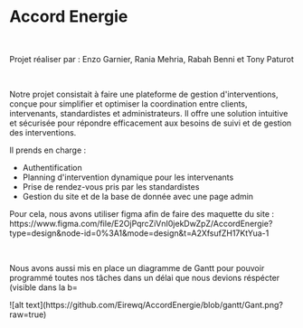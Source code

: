 <h1> Accord Energie </h1>
</br>
<p> Projet réaliser par : Enzo Garnier, Rania Mehria, Rabah Benni et Tony Paturot </p>
</br>
<p> Notre projet consistait à faire une plateforme de gestion d'interventions, conçue pour simplifier et optimiser la coordination entre clients, intervenants, standardistes et administrateurs. Il offre une solution intuitive et sécurisée pour répondre efficacement aux besoins de suivi et de gestion des interventions. </p>

<p> Il prends en charge : </p>
<ul>
  <li> Authentification</li>
  <li> Planning d'intervention dynamique pour les intervenants </li>
  <li> Prise de rendez-vous pris par les standardistes </li>
  <li> Gestion du site et de la base de donnée avec une page admin </li>
</ul>

<p> Pour cela, nous avons utiliser figma afin de faire des maquette du site :  </br> https://www.figma.com/file/E2OjPqrcZiVnI0jekDwZpZ/AccordEnergie?type=design&node-id=0%3A1&mode=design&t=A2XfsufZH17KtYua-1 </p>
</br>
<p> Nous avons aussi mis en place un diagramme de Gantt pour pouvoir programmé toutes nos tâches dans un délai que nous devions réspécter (visible dans la b=</p>
![alt text](https://github.com/Eirewq/AccordEnergie/blob/gantt/Gant.png?raw=true)
